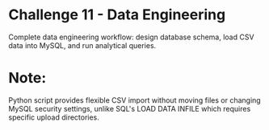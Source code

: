 # Challenge 11 - Data Engineering


Complete data engineering workflow: design database schema, load CSV data into MySQL, and run analytical queries. 

# Note:
Python script provides flexible CSV import without moving files or changing MySQL security settings, unlike SQL's LOAD DATA INFILE which requires specific upload directories.
